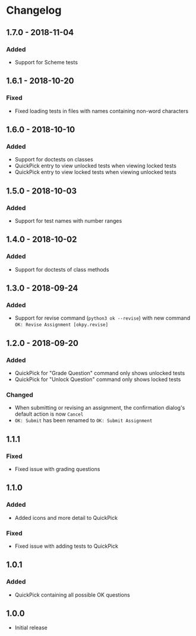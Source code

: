 # Changelog

## 1.7.0 - 2018-11-04
### Added
- Support for Scheme tests

## 1.6.1 - 2018-10-20
### Fixed
- Fixed loading tests in files with names containing non-word characters

## 1.6.0 - 2018-10-10
### Added
- Support for doctests on classes
- QuickPick entry to view unlocked tests when viewing locked tests
- QuickPick entry to view locked tests when viewing unlocked tests

## 1.5.0 - 2018-10-03
### Added
- Support for test names with number ranges

## 1.4.0 - 2018-10-02
### Added
- Support for doctests of class methods

## 1.3.0 - 2018-09-24
### Added
- Support for revise command (`python3 ok --revise`) with new command `OK: Revise Assignment [okpy.revise]`

## 1.2.0 - 2018-09-20
### Added
- QuickPick for "Grade Question" command only shows unlocked tests
- QuickPick for "Unlock Question" command only shows locked tests 
### Changed
- When submitting or revising an assignment, the confirmation dialog's default action is now `Cancel`
- `OK: Submit` has been renamed to `OK: Submit Assignment`

## 1.1.1
### Fixed
- Fixed issue with grading questions

## 1.1.0
### Added
- Added icons and more detail to QuickPick
### Fixed
- Fixed issue with adding tests to QuickPick

## 1.0.1
### Added
- QuickPick containing all possible OK questions

## 1.0.0

- Initial release